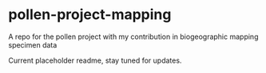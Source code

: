 # pollen-project-mapping
A repo for the pollen project with my contribution in biogeographic mapping specimen data

Current placeholder readme, stay tuned for updates. 
